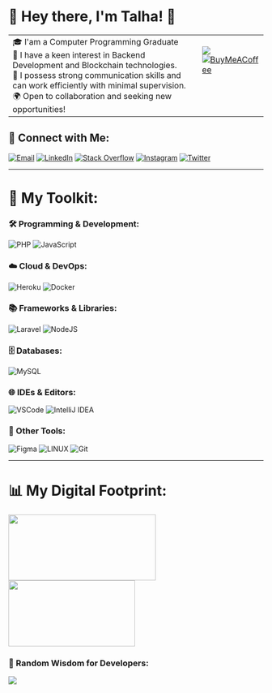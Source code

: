 # 👋 Hey there, I'm **Talha!** 💫

<table>
    <tr>
        <td valign="top" width="83%">
            🎓 I'am a Computer Programming Graduate<br>
            🚀 I have a keen interest in Backend Development and Blockchain technologies.<br>
            🤝 I possess strong communication skills and can work efficiently with minimal supervision.<br>
            🌍 Open to collaboration and seeking new opportunities!
        </td>
        <td valign="top">
            <br>
            <img src="https://komarev.com/ghpvc/?username=talhabekci&style=flat-square" />
            <br>
            <a href="https://www.buymeacoffee.com/talhabkc">
                <img src="https://img.shields.io/badge/Buy%20Me%20A%20Coffee-ffdd00?style=for-the-badge&logo=buy-me-a-coffee&logoColor=blue" alt="BuyMeACoffee">
            </a>
        </td>
    </tr>
</table>



## 📧 Connect with Me:
[![Email](https://img.shields.io/badge/Email-%23333.svg?logo=microsoft-outlook&logoColor=white)](mailto:talhabekci@hotmail.com)
[![LinkedIn](https://img.shields.io/badge/LinkedIn-%230077B5.svg?logo=linkedin&logoColor=white)](https://linkedin.com/in/talhabkc/)
[![Stack Overflow](https://img.shields.io/badge/-Stackoverflow-FE7A16?logo=stack-overflow&logoColor=white)](https://stackoverflow.com/users/15993049/talha)
[![Instagram](https://img.shields.io/badge/Instagram-%23E4405F.svg?logo=Instagram&logoColor=white)](https://instagram.com/talhabkc)
[![Twitter](https://img.shields.io/badge/Twitter-%231DA1F2.svg?logo=Twitter&logoColor=white)](https://twitter.com/talhabkc)

---

# 💼 My Toolkit:

### 🛠 Programming & Development:
![PHP](https://img.shields.io/badge/php-blue?logo=php&logoColor=white) ![JavaScript](https://img.shields.io/badge/javascript-%23323330.svg?style=for-the-badge&logo=javascript&logoColor=%23F7DF1E)


### ☁️ Cloud & DevOps:
![Heroku](https://img.shields.io/badge/heroku-%23430098.svg?style=for-the-badge&logo=heroku&logoColor=white) ![Docker](https://img.shields.io/badge/docker-%230db7ed.svg?style=for-the-badge&logo=docker&logoColor=white)

### 📚 Frameworks & Libraries:
![Laravel](https://img.shields.io/badge/laravel-red?logo=laravel&logoColor=white) ![NodeJS](https://img.shields.io/badge/node.js-6DA55F?style=for-the-badge&logo=node.js&logoColor=white)

### 🗄 Databases:
![MySQL](https://img.shields.io/badge/MySQL-blue?logo=mysql&logoColor=white)

### 🌐 IDEs & Editors:
![VSCode](https://img.shields.io/badge/-VSCode-%23007ACC?style=for-the-badge&logo=visual-studio-code&logoColor=white)
![IntelliJ IDEA](https://img.shields.io/badge/IntelliJIDEA-000000.svg?style=for-the-badge&logo=intellij-idea&logoColor=white)

### 🧰 Other Tools:

![Figma](https://img.shields.io/badge/figma-%23F24E1E.svg?style=for-the-badge&logo=figma&logoColor=white)
![LINUX](https://img.shields.io/badge/Linux-FCC624?style=for-the-badge&logo=linux&logoColor=black)
![Git](https://img.shields.io/badge/-Git-%23F05033?style=for-the-badge&logo=git&logoColor=white)


---

# 📊 My Digital Footprint:

<p align="left">
    <img height="130em" width="291em" src="https://github-readme-streak-stats.herokuapp.com/?user=talhabekci&theme=dark&hide_border=true" />
    <img height="130em" width="250em" src="https://github-readme-stats.vercel.app/api/top-langs/?username=talhabekci&theme=dark&hide_border=true&include_all_commits=false&count_private=true&layout=compact" />
</p>

### 💬 Random Wisdom for Developers:
![](https://quotes-github-readme.vercel.app/api?type=horizontal&theme=dark)
